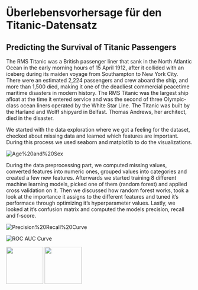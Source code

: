 # Überlebensvorhersage für den Titanic-Datensatz
 
## Predicting the Survival of Titanic Passengers
The RMS Titanic was a British passenger liner that sank in the North Atlantic Ocean in the early morning hours of 15 April 1912, after it collided with an iceberg during its maiden voyage from Southampton to New York City. There were an estimated 2,224 passengers and crew aboard the ship, and more than 1,500 died, making it one of the deadliest commercial peacetime maritime disasters in modern history. The RMS Titanic was the largest ship afloat at the time it entered service and was the second of three Olympic-class ocean liners operated by the White Star Line. The Titanic was built by the Harland and Wolff shipyard in Belfast. Thomas Andrews, her architect, died in the disaster.

We started with the data exploration where we got a feeling for the dataset, checked about missing data and learned which features are important. During this process we used seaborn and matplotlib to do the visualizations.

![Age%20and%20Sex](https://github.com/LiLiu1118/Survival-prediction-for-the-Titanic-dataset/blob/main/Age%20and%20Sex.png)

During the data preprocessing part, we computed missing values, converted features into numeric ones, grouped values into categories and created a few new features.
Afterwards we started training 8 different machine learning models, picked one of them (random forest) and applied cross validation on it. Then we discussed how random forest works, took a look at the importance it assigns to the different features and tuned it’s performace through optimizing it’s hyperparameter values.
Lastly, we looked at it’s confusion matrix and computed the models precision, recall and f-score.

![Precision%20Recall%20Curve](https://github.com/LiLiu1118/Survival-prediction-for-the-Titanic-dataset/blob/main/Precision%20Recall%20Curve.png)

![ROC AUC Curve](https://github.com/LiLiu1118/Survival-prediction-for-the-Titanic-dataset/blob/main/ROC%20AUC%20Curve.png)

<p float="left">
  <img src="https://github.com/LiLiu1118/Survival-prediction-for-the-Titanic-dataset/blob/main/Precision%20Recall%20Curve.png" width="100" />
  <img src="https://github.com/LiLiu1118/Survival-prediction-for-the-Titanic-dataset/blob/main/ROC%20AUC%20Curve.png" width="100" /> 
</p>
